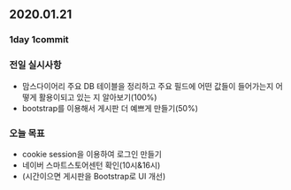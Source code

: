 ## 2020.01.21

### 1day 1commit

### 전일 실시사항
- 맘스다이어리 주요 DB 테이블을 정리하고 주요 필드에 어떤 값들이 들어가는지 어떻게 활용이되고 있는
지 알아보기(100%)
- bootstrap를 이용해서 게시판 더 예쁘게 만들기(50%)

### 오늘 목표	
 - cookie session을 이용하여 로그인 만들기
 - 네이버 스마트스토어센턴 확인(10시&16시)
 - (시간이으면 게시판을 Bootstrap로 UI 개선)
